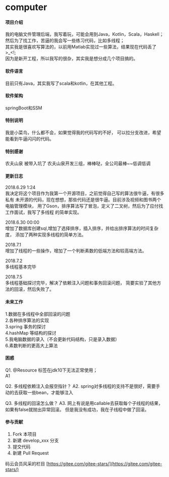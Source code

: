 # computer

#### 项目介绍
我的电脑文件管理后端，我写着玩，可能会用到Java，Kotlin，Scala，Haskell；   
然后为了找工作，苦逼的我会写一些练习代码，比如多线程；   
其实我是很喜欢写算法的，以前用Matlab实现过一些算法，结果现在代码丢了>_<!;   
因为是新开工程，所以我写的很杂，其实我是想分成几个项目搞的。   

#### 软件语言
目前只有Java，其实我写了scala和kotlin，在其他工程。

#### 软件架构
springBoot和SSM 

#### 特别说明
我是小菜鸟，什么都不会，如果觉得我的代码写的不好，
可以拉分支改进，希望能看到牛逼闪闪的代码。

#### 特别感谢
农夫山泉 被带入坑了
农夫山泉开发三组，棒棒哒，全公司最棒~~低调低调

#### 更新日志
2018.6.29  1:24  
我决定将这个项目作为我第一个开源项目，之前觉得自己写的算法很牛逼，有很多私有
未开源的代码，现在想想，那些代码还是很牛逼。目前涉及视频和图书两个电脑管理模块，
用了Gson，排序算法写了冒泡，定义了二叉树，然后为了应付找工作面试，我写了多线程
的简单实现。
          
2018.6.30 00:00   
增加了数据库创建sql,增加了选择排序，插入排序，并给出排序算法的时间复杂度，
添加了两种实现多线程的简单方法。 

2018.7.1  
增加了线程的一些操作，增加了一个判断素数的低端方法和较高端方法。

2018.7.2   
多线程基本完毕

2018.7.5   
多线程基础探讨完毕，解决了依赖注入问题和事务回滚问题，
简要实验了其他方法的回滚，然后失败了。

#### 未来工作 
1.数据在多线程中全部回滚的问题  
2.各种排序算法的实现   
3.spring 事务的探讨   
4.hashMap 等结构的探讨  
5.我电脑数据的录入（不会更新代码结构，只是录入数据）  
6.素数判断的更高大上算法  

#### 困惑
Q1. @Resource 标签在jdk10下无法正常使用；  
A1 

Q2. 多线程依赖注入会报空指针？
A2. spring对多线程的支持不是很好，需要手动的去获取一些bean，才能够注入

Q3. 多线程的回滚怎么做？
A3. 网上有说是用callable去获取每个子线程的结果，如果有false就抛出异常回滚。
    但是我没有成功，我在子线程中做了回滚。

#### 参与贡献

1. Fork 本项目
2. 新建 develop_xxx 分支
3. 提交代码
4. 新建 Pull Request

码云会员风采的栏目 [https://gitee.com/gitee-stars/](https://gitee.com/gitee-stars/)
